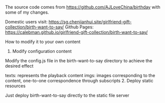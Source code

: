The source code comes from https://github.com/AJLoveChina/birthday with some of my changes.

Domestic users visit: https://sg.chenjianhui.site/girlfriend-gift-collection/birth-want-to-say/
Github Pages: https://calebman.github.io/girlfriend-gift-collection/birth-want-to-say/

How to modify it to your own content
1. Modify configuration content

Modify the config.js file in the birth-want-to-say directory to achieve the desired effect

texts: represents the playback content
imgs: images corresponding to the content, one-to-one correspondence through subscripts
2. Deploy static resources

Just deploy birth-want-to-say directly to the static file server